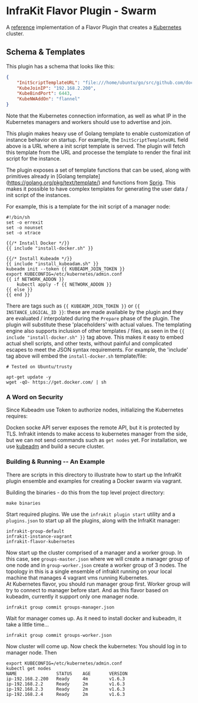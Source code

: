 InfraKit Flavor Plugin - Swarm
==============================

A [reference](/README.md#reference-implementations) implementation of a Flavor Plugin that creates a [Kubernetes](https://kubernetes.io/) cluster.

## Schema & Templates

This plugin has a schema that looks like this:
```json
{
    "InitScriptTemplateURL": "file:///home/ubuntu/go/src/github.com/docker/infrakit/examples/flavor/kubernetes/manager-init.sh",
    "KubeJoinIP": "192.168.2.200",
    "KubeBindPort": 6443,
    "KubeNWAddOn": "flannel"
}
```
Note that the Kubernetes connection information, as well as what IP in the Kubernetes managers and workers should use
to advertise and join.

This plugin makes heavy use of Golang template to enable customization of instance behavior on startup.  For example,
the `InitScriptTemplateURL` field above is a URL where a init script template is served.  The plugin will fetch this
template from the URL and processe the template to render the final init script for the instance.

The plugin exposes a set of template functions that can be used, along with primitives already in [Golang template]
(https://golang.org/pkg/text/template/) and functions from [Sprig](https://github.com/Masterminds/sprig#functions).
This makes it possible to have complex templates for generating the user data / init script of the instances.

For example, this is a template for the init script of a manager node:

```
#!/bin/sh
set -o errexit
set -o nounset
set -o xtrace

{{/* Install Docker */}}
{{ include "install-docker.sh" }}

{{/* Install Kubeadm */}}
{{ include "install_kubeadam.sh" }}
kubeadm init --token {{ KUBEADM_JOIN_TOKEN }}
export KUBECONFIG=/etc/kubernetes/admin.conf
{{ if NETWORK_ADDON }}
    kubectl apply -f {{ NETWORK_ADDON }}
{{ else }}
{{ end }}
```

There are tags such as `{{ KUBEADM_JOIN_TOKEN }}` or `{{ INSTANCE_LOGICAL_ID }}`: these are made available by the
plugin and they are evaluated / interpolated during the `Prepare` phase of the plugin.  The plugin will substitute
these 'placeholders' with actual values.  The templating engine also supports inclusion of other templates / files, as
seen in the `{{ include "install-docker.sh" }}` tag above.  This makes it easy to embed actual shell scripts, and other
texts, without painful and complicated escapes to meet the JSON syntax requirements. For example, the 'include' tag
above will embed the `install-docker.sh` template/file:

```
# Tested on Ubuntu/trusty

apt-get update -y
wget -qO- https://get.docker.com/ | sh

```

### A Word on Security

Since Kubeadm use Token to authorize nodes, initializing
the Kubernetes requires:

Docken socke API server exposes the remote API, but it is protected by TLS. Infrakit intends to make access to kubernetes manager from the side, but we can not send commands such as `get nodes` yet.
For installation, we use [kubeadm](https://kubernetes.io/docs/admin/kubeadm/) and build a secure cluster.


### Building & Running -- An Example

There are scripts in this directory to illustrate how to start up the InfraKit plugin ensemble and examples for creating
a Docker swarm via vagrant.

Building the binaries - do this from the top level project directory:
```shell
make binaries
```

Start required plugins.  We use the `infrakit plugin start` utility and a `plugins.json` to start up all the plugins,
along with the InfraKit manager:

```shell
infrakit-group-default
infrakit-instance-vagrant
infrakit-flavor-kubernetes
```

Now start up the cluster comprised of a manager and a worker group.  In this case, see `groups-master.json` where we will create a manager group of one node and in `group-worker.json` create a worker group of 3 nodes. The topology in this is a single ensemble of infrakit running on your local machine that manages 4 vagrant vms running Kubernetes.  
At Kubernetes flavor, you should run manager group first.
Worker group will try to connect to manager before start.
And as this flavor based on kubeadm, currently it support only one manager node.

```shell
infrakit group commit groups-manager.json
```
Wait for manager comes up.
As it need to install docker and kubeadm, it take a little time...

```shell
infrakit group commit groups-worker.json
```

Now cluster will come up.
Now check the kubernetes:
You should log in to manager node.
Then

```shell
export KUBECONFIG=/etc/kubernetes/admin.conf
kubectl get nodes
NAME               STATUS    AGE       VERSION
ip-192.168.2.200   Ready     4m        v1.6.3
ip-192.168.2.2     Ready     2m        v1.6.3
ip-192.168.2.3     Ready     2m        v1.6.3
ip-192.168.2.4     Ready     2m        v1.6.3
```
